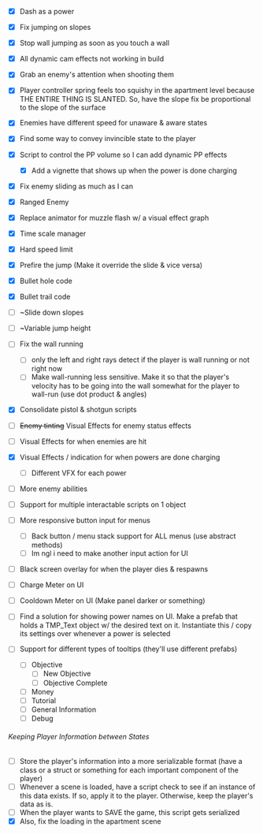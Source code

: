
- [x] Dash as a power
- [x] Fix jumping on slopes
- [x] Stop wall jumping as soon as you touch a wall
- [x] All dynamic cam effects not working in build
- [x] Grab an enemy's attention when shooting them
- [x] Player controller spring feels too squishy in the apartment level because THE ENTIRE THING IS SLANTED. So, have the slope fix be proportional to the slope of the surface
- [x] Enemies have different speed for unaware & aware states
- [x] Find some way to convey invincible state to the player
- [x] Script to control the PP volume so I can add dynamic PP effects
	- [x] Add a vignette that shows up when the power is done charging
- [x] Fix enemy sliding as much as I can
- [x] Ranged Enemy
- [x] Replace animator for muzzle flash w/ a visual effect graph
- [x] Time scale manager
- [x] Hard speed limit
- [x] Prefire the jump (Make it override the slide & vice versa)
- [x] Bullet hole code
- [x] Bullet trail code

- [ ] ~Slide down slopes
- [ ] ~Variable jump height
- [ ] Fix the wall running
	- [ ] only the left and right rays detect if the player is wall running or not right now
	- [ ] Make wall-running less sensitive. Make it so that the player's velocity has to be going into the wall somewhat for the player to wall-run (use dot product & angles)

- [x] Consolidate pistol & shotgun scripts
- [ ] ~~Enemy tinting~~ Visual Effects for enemy status effects
- [ ] Visual Effects for when enemies are hit
- [x] Visual Effects / indication for when powers are done charging
	- [ ] Different VFX for each power
- [ ] More enemy abilities
- [ ] Support for multiple interactable scripts on 1 object
- [ ] More responsive button input for menus
	- [ ] Back button / menu stack support for ALL menus (use abstract methods)
	- [ ] Im ngl i need to make another input action for UI
- [ ] Black screen overlay for when the player dies & respawns

- [ ] Charge Meter on UI
- [ ] Cooldown Meter on UI (Make panel darker or something)
- [ ] Find a solution for showing power names on UI. Make a prefab that holds a TMP_Text object w/ the desired text on it. Instantiate this / copy its settings over whenever a power is selected
- [ ] Support for different types of tooltips (they'll use different prefabs)
	- [ ] Objective
		- [ ] New Objective
		- [ ] Objective Complete
	- [ ] Money
	- [ ] Tutorial
	- [ ] General Information
	- [ ] Debug
###### Keeping Player Information between States
- [ ] Store the player's information into a more serializable format (have a class or a struct or something for each important component of the player)
- [ ] Whenever a scene is loaded, have a script check to see if an instance of this data exists. If so, apply it to the player. Otherwise, keep the player's data as is.
- [ ] When the player wants to SAVE the game, this script gets serialized
- [x] Also, fix the loading in the apartment scene
